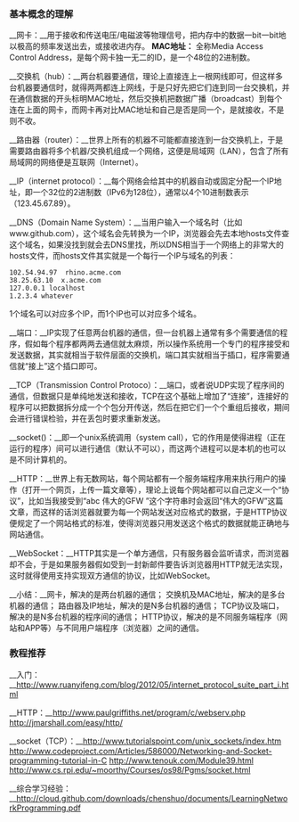 ### 基本概念的理解 ###
__网卡：__用于接收和传送电压/电磁波等物理信号，把内存中的数据一bit一bit地以极高的频率发送出去，或接收进内存。
__MAC地址：__ 全称Media Access Control Address，是每个网卡独一无二的ID，是一个48位的2进制数。

__交换机（hub）：__两台机器要通信，理论上直接连上一根网线即可，但这样多台机器要通信时，就得两两都连上网线，于是只好先把它们连到同一台交换机，并在通信数据的开头标明MAC地址，然后交换机把数据广播（broadcast）到每个连在上面的网卡，而网卡再对比MAC地址和自己是否是同一个，是就接收，不是则不收。

__路由器（router）：__世界上所有的机器不可能都直接连到一台交换机上，于是需要路由器将多个机器/交换机组成一个网络，这便是局域网（LAN），包含了所有局域网的网络便是互联网（Internet）。

__IP（internet protocol）：__每个网络会给其中的机器自动或固定分配一个IP地址，即一个32位的2进制数（IPv6为128位），通常以4个10进制数表示（123.45.67.89）。

__DNS（Domain Name System）：__当用户输入一个域名时（比如www.github.com），这个域名会先转换为一个IP，浏览器会先去本地hosts文件查这个域名，如果没找到就会去DNS里找，所以DNS相当于一个网络上的非常大的hosts文件，而hosts文件其实就是一个每行一个IP与域名的列表：

	102.54.94.97  rhino.acme.com
	38.25.63.10  x.acme.com
	127.0.0.1 localhost
	1.2.3.4 whatever
1个域名可以对应多个IP，而1个IP也可以对应多个域名。

__端口：__IP实现了任意两台机器的通信，但一台机器上通常有多个需要通信的程序，假如每个程序都两两去通信就太麻烦，所以操作系统用一个专门的程序接受和发送数据，其实就相当于软件层面的交换机，端口其实就相当于插口，程序需要通信就“接上”这个插口即可。

__TCP（Transmission Control Protoco）：__端口，或者说UDP实现了程序间的通信，但数据只是单纯地发送和接收，TCP在这个基础上增加了“连接”，连接好的程序可以把数据拆分成一个个包分开传送，然后在把它们一个个重组后接收，期间会进行错误检验，并在丢包时要求重新发送。

__socket()：__即一个unix系统调用（system call），它的作用是使得进程（正在运行的程序）间可以进行通信（默认不可以），而这两个进程可以是本机的也可以是不同计算机的。

__HTTP：__世界上有无数网站，每个网站都有一个服务端程序用来执行用户的操作（打开一个网页，上传一篇文章等），理论上说每个网站都可以自己定义一个“协议”，比如当我接受到“abc 伟大的GFW ”这个字符串时会返回“伟大的GFW”这篇文章，而这样的话浏览器就要为每一个网站发送对应格式的数据，于是HTTP协议便规定了一个网站格式的标准，使得浏览器只用发送这个格式的数据就能正确地与网站通信。

__WebSocket：__HTTP其实是一个单方通信，只有服务器会监听请求，而浏览器却不会，于是如果服务器假如受到一封新邮件要告诉浏览器用HTTP就无法实现，这时就得使用支持实现双方通信的协议，比如WebSocket。

__小结：__网卡，解决的是两台机器的通信；
交换机及MAC地址，解决的是多台机器的通信；
路由器及IP地址，解决的是N多台机器的通信；
TCP协议及端口，解决的是N多台机器的程序间的通信；
HTTP协议，解决的是不同服务端程序（网站和APP等）与不同用户端程序（浏览器）之间的通信。

### 教程推荐 ###
__入门：__http://www.ruanyifeng.com/blog/2012/05/internet_protocol_suite_part_i.html

__HTTP：__http://www.paulgriffiths.net/program/c/webserv.php
http://jmarshall.com/easy/http/

__socket（TCP）：__http://www.tutorialspoint.com/unix_sockets/index.htm
http://www.codeproject.com/Articles/586000/Networking-and-Socket-programming-tutorial-in-C
http://www.tenouk.com/Module39.html
http://www.cs.rpi.edu/~moorthy/Courses/os98/Pgms/socket.html

__综合学习经验：__http://cloud.github.com/downloads/chenshuo/documents/LearningNetworkProgramming.pdf